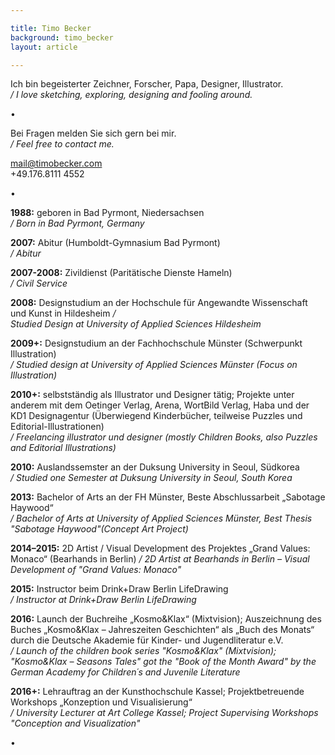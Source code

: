 ```yaml
---

title: Timo Becker
background: timo_becker
layout: article

---
```


Ich bin begeisterter Zeichner, Forscher, Papa, Designer, Illustrator.  
*/ I love sketching, exploring, designing and fooling around.*

• 


Bei Fragen melden Sie sich gern bei mir.  
*/ Feel free to contact me.*

mail@timobecker.com  
+49.176.8111 4552

• 


**1988:** geboren in Bad Pyrmont, Niedersachsen  
*/ Born in Bad Pyrmont, Germany*

**2007:** Abitur (Humboldt-Gymnasium Bad Pyrmont)  
*/ Abitur*

**2007-2008:** Zivildienst (Paritätische Dienste Hameln)  
*/ Civil Service*

**2008:** Designstudium an der Hochschule für Angewandte Wissenschaft und Kunst in Hildesheim */  
Studied Design at University of Applied Sciences Hildesheim*

**2009+:** Designstudium an der Fachhochschule Münster (Schwerpunkt Illustration)  
*/ Studied design at University of Applied Sciences Münster (Focus on Illustration)*

**2010+:** selbstständig als Illustrator und Designer tätig; Projekte unter anderem mit dem Oetinger Verlag, Arena, WortBild Verlag, Haba und der KD1 Designagentur (Überwiegend Kinderbücher, teilweise Puzzles und Editorial-Illustrationen)  
*/ Freelancing illustrator und designer (mostly Children Books, also Puzzles and Editorial Illustrations)*

**2010:** Auslandssemster an der Duksung University in Seoul, Südkorea  
*/ Studied one Semester at Duksung University in Seoul, South Korea*

**2013:** Bachelor of Arts an der FH Münster, Beste Abschlussarbeit „Sabotage Haywood“  
*/ Bachelor of Arts at University of Applied Sciences Münster, Best Thesis "Sabotage Haywood"(Concept Art Project)*

**2014–2015:** 2D Artist / Visual Development des Projektes „Grand Values: Monaco“ (Bearhands in Berlin) 
 */ 2D Artist at Bearhands in Berlin – Visual Development of "Grand Values: Monaco"*

**2015:** Instructor beim Drink+Draw Berlin LifeDrawing  
*/ Instructor at Drink+Draw Berlin LifeDrawing*

**2016:** Launch der Buchreihe „Kosmo&Klax“ (Mixtvision); Auszeichnung des Buches „Kosmo&Klax – Jahreszeiten Geschichten“ als „Buch des Monats“ durch die Deutsche Akademie für Kinder- und Jugendliteratur e.V.    
*/ Launch of the children book series "Kosmo&Klax" (Mixtvision); "Kosmo&Klax – Seasons Tales" got the "Book of the Month Award" by the German 
Academy for Children´s and Juvenile Literature*

**2016+:** Lehrauftrag an der Kunsthochschule Kassel; Projektbetreuende Workshops „Konzeption und Visualisierung“  
*/ University Lecturer at Art College Kassel; Project Supervising Workshops "Conception and Visualization"*

•  
